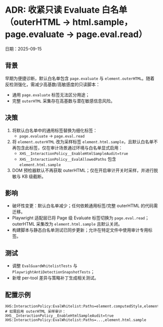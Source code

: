 # ADR: 收紧只读 Evaluate 白名单（outerHTML → html.sample，page.evaluate → page.eval.read）

日期：2025-09-15

## 背景
早期为便捷诊断，默认白名单包含 `page.evaluate` 与 `element.outerHTML`。随着反检测强化，需减少高基数/高敏感度的只读脚本：
- 通用 `page.evaluate` 标签无法区分用途；
- 完整 `outerHTML` 采集存在高基数与潜在敏感信息风险。

## 决策
1. 将默认白名单中的通用标签替换为细化标签：
   - `page.evaluate` → `page.eval.read`
2. 将 `element.outerHTML` 改为采样标签 `element.html.sample`，且默认白名单不再包含此标签，仅在审计场景通过环境与白名单显式启用：
   - `XHS__InteractionPolicy__EnableHtmlSampleAudit=true`
   - `XHS__InteractionPolicy__EvalAllowedPaths` 包含 `element.html.sample`
3. DOM 预检器默认不再获取 outerHTML；仅在开启审计开关时采样，并进行脱敏与 KB 级截断。

## 影响
- 破坏性变更：默认白名单减少；任何依赖通用标签/完整 outerHTML 的代码需迁移。
- Playwright 适配层已将 Page 级 Evaluate 标签切换为 `page.eval.read`；outerHTML 采集改为 `element.html.sample` 且默认关闭。
- 构建脚本与静态白名单测试已同步更新；允许在特定文件中使用审计专用标签。

## 测试
- 调整 `EvalGuardWhitelistTests` 与 `PlaywrightAntiDetectionSnapshotTests`；
- 新增 per-tool 差异与策略补丁生成相关测试。

## 配置示例
```
XHS:InteractionPolicy:EvalWhitelist:Paths=element.computedStyle,element.textProbe,element.probeVisibility,element.clickability,element.tagName,page.eval.read,antidetect.snapshot
# 如需启用 outerHTML 采样审计：
XHS__InteractionPolicy__EnableHtmlSampleAudit=true
XHS:InteractionPolicy:EvalWhitelist:Paths=...,element.html.sample
```

